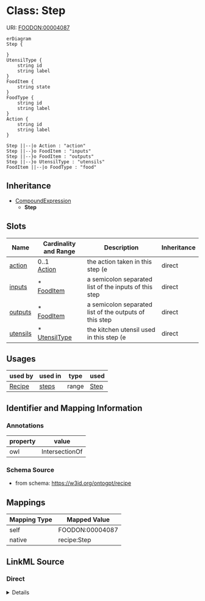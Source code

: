 

# Class: Step



URI: [FOODON:00004087](http://purl.obolibrary.org/obo/FOODON_00004087)



```mermaid
erDiagram
Step {

}
UtensilType {
    string id  
    string label  
}
FoodItem {
    string state  
}
FoodType {
    string id  
    string label  
}
Action {
    string id  
    string label  
}

Step ||--|o Action : "action"
Step ||--}o FoodItem : "inputs"
Step ||--}o FoodItem : "outputs"
Step ||--}o UtensilType : "utensils"
FoodItem ||--|o FoodType : "food"

```




## Inheritance
* [CompoundExpression](CompoundExpression.md)
    * **Step**



## Slots

| Name | Cardinality and Range | Description | Inheritance |
| ---  | --- | --- | --- |
| [action](action.md) | 0..1 <br/> [Action](Action.md) | the action taken in this step (e | direct |
| [inputs](inputs.md) | * <br/> [FoodItem](FoodItem.md) | a semicolon separated list of the inputs of this step | direct |
| [outputs](outputs.md) | * <br/> [FoodItem](FoodItem.md) | a semicolon separated list of the outputs of this step | direct |
| [utensils](utensils.md) | * <br/> [UtensilType](UtensilType.md) | the kitchen utensil used in this step (e | direct |





## Usages

| used by | used in | type | used |
| ---  | --- | --- | --- |
| [Recipe](Recipe.md) | [steps](steps.md) | range | [Step](Step.md) |






## Identifier and Mapping Information





### Annotations

| property | value |
| --- | --- |
| owl | IntersectionOf |



### Schema Source


* from schema: https://w3id.org/ontogpt/recipe





## Mappings

| Mapping Type | Mapped Value |
| ---  | ---  |
| self | FOODON:00004087 |
| native | recipe:Step |





## LinkML Source

<!-- TODO: investigate https://stackoverflow.com/questions/37606292/how-to-create-tabbed-code-blocks-in-mkdocs-or-sphinx -->

### Direct

<details>
```yaml
name: Step
annotations:
  owl:
    tag: owl
    value: IntersectionOf
from_schema: https://w3id.org/ontogpt/recipe
is_a: CompoundExpression
attributes:
  action:
    name: action
    description: the action taken in this step (e.g. mix, add)
    from_schema: https://w3id.org/ontogpt/recipe
    rank: 1000
    domain_of:
    - Step
    range: Action
  inputs:
    name: inputs
    annotations:
      owl:
        tag: owl
        value: ObjectProperty, ObjectSomeValuesFrom
    description: a semicolon separated list of the inputs of this step
    from_schema: https://w3id.org/ontogpt/recipe
    rank: 1000
    slot_uri: RO:0002233
    multivalued: true
    domain_of:
    - Step
    range: FoodItem
  outputs:
    name: outputs
    annotations:
      owl:
        tag: owl
        value: ObjectProperty, ObjectSomeValuesFrom
    description: a semicolon separated list of the outputs of this step
    from_schema: https://w3id.org/ontogpt/recipe
    rank: 1000
    slot_uri: RO:0002234
    multivalued: true
    domain_of:
    - Step
    range: FoodItem
  utensils:
    name: utensils
    annotations:
      owl:
        tag: owl
        value: ObjectProperty, ObjectSomeValuesFrom
    description: the kitchen utensil used in this step (e.g. pan, bowl)
    from_schema: https://w3id.org/ontogpt/recipe
    rank: 1000
    slot_uri: RO:0002500
    multivalued: true
    domain_of:
    - Step
    range: UtensilType
class_uri: FOODON:00004087

```
</details>

### Induced

<details>
```yaml
name: Step
annotations:
  owl:
    tag: owl
    value: IntersectionOf
from_schema: https://w3id.org/ontogpt/recipe
is_a: CompoundExpression
attributes:
  action:
    name: action
    description: the action taken in this step (e.g. mix, add)
    from_schema: https://w3id.org/ontogpt/recipe
    rank: 1000
    alias: action
    owner: Step
    domain_of:
    - Step
    range: Action
  inputs:
    name: inputs
    annotations:
      owl:
        tag: owl
        value: ObjectProperty, ObjectSomeValuesFrom
    description: a semicolon separated list of the inputs of this step
    from_schema: https://w3id.org/ontogpt/recipe
    rank: 1000
    slot_uri: RO:0002233
    multivalued: true
    alias: inputs
    owner: Step
    domain_of:
    - Step
    range: FoodItem
  outputs:
    name: outputs
    annotations:
      owl:
        tag: owl
        value: ObjectProperty, ObjectSomeValuesFrom
    description: a semicolon separated list of the outputs of this step
    from_schema: https://w3id.org/ontogpt/recipe
    rank: 1000
    slot_uri: RO:0002234
    multivalued: true
    alias: outputs
    owner: Step
    domain_of:
    - Step
    range: FoodItem
  utensils:
    name: utensils
    annotations:
      owl:
        tag: owl
        value: ObjectProperty, ObjectSomeValuesFrom
    description: the kitchen utensil used in this step (e.g. pan, bowl)
    from_schema: https://w3id.org/ontogpt/recipe
    rank: 1000
    slot_uri: RO:0002500
    multivalued: true
    alias: utensils
    owner: Step
    domain_of:
    - Step
    range: UtensilType
class_uri: FOODON:00004087

```
</details>